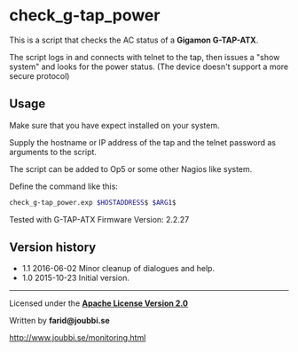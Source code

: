 # check_g-tap_power

This is a script that checks the AC status of a __Gigamon G-TAP-ATX__.

The script logs in and connects with telnet to the tap,
then issues a "show system" and looks for the power status.
(The device doesn't support a more secure protocol)


## Usage
Make sure that you have expect installed on your system.

Supply the hostname or IP address of the tap and the telnet password as arguments to the script.

The script can be added to Op5 or some other Nagios like system.

Define the command like this:
```sh
check_g-tap_power.exp $HOSTADDRESS$ $ARG1$
```


Tested with G-TAP-ATX Firmware Version: 2.2.27

## Version history
* 1.1 2016-06-02 Minor cleanup of dialogues and help.
* 1.0 2015-10-23 Initial version.

___

Licensed under the [__Apache License Version 2.0__](https://www.apache.org/licenses/LICENSE-2.0)

Written by __farid@joubbi.se__

http://www.joubbi.se/monitoring.html

